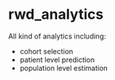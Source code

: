 # rwd_analytics

All kind of analytics including:
- cohort selection
- patient level prediction
- population level estimation
